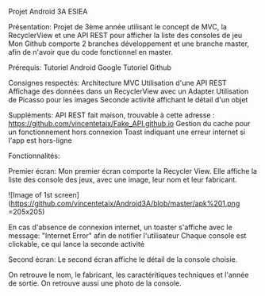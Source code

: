Projet Android 3A ESIEA

Présentation:
Projet de 3ème année utilisant le concept de MVC, la RecyclerView et une API REST pour afficher la liste des consoles de jeu
Mon Github comporte 2 branches développement et une branche master, afin de n'avoir que du code fonctionnel en master.

Prérequis:
Tutoriel Android Google
Tutoriel Github

Consignes respectés:
Architecture MVC
Utilisation d'une API REST
Affichage des données dans un RecyclerView avec un Adapter
Utilisation de Picasso pour les images
Seconde activité affichant le détail d'un objet

Suppléments:
API REST fait maison, trouvable à cette adresse : https://github.com/vincentetaix/Fake_API.github.io
Gestion du cache pour un fonctionnement hors connexion
Toast indiquant une erreur internet si l'app est hors-ligne

Fonctionnalités:

Premier écran:
Mon premier écran comporte la Recycler View. Elle affiche la liste des console des jeux, avec une image, leur nom et leur fabricant.

![Image of 1st screen](https://github.com/vincentetaix/Android3A/blob/master/apk%201.png =205x205)

En cas d'absence de connexion internet, un toaster s'affiche avec le message: "Internet Error" afin de notifier l'utilisateur
Chaque console est clickable, ce qui lance la seconde activité

Second écran:
Le second écran affiche le détail de la console choisie.


On retrouve le nom, le fabricant, les caractéritiques techniques et l'année de sortie.
On retrouve aussi une photo de la console.
